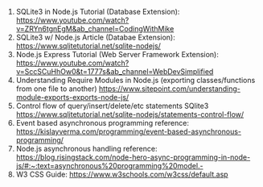 1. SQLite3 in Node.js Tutorial (Database Extension): https://www.youtube.com/watch?v=ZRYn6tgnEgM&ab_channel=CodingWithMike
2. SQLite3 w/ Node.js Article (Databae Extension): https://www.sqlitetutorial.net/sqlite-nodejs/
3. Node.js Express Tutorial (Web Server Framework Extension): https://www.youtube.com/watch?v=SccSCuHhOw0&t=1777s&ab_channel=WebDevSimplified
4. Understanding Require Modules in Node.js (exporting classes/functions from one file to another) https://www.sitepoint.com/understanding-module-exports-exports-node-js/ 
5. Control flow of query/insert/delete/etc statements SQlite3 https://www.sqlitetutorial.net/sqlite-nodejs/statements-control-flow/ 
6. Event based asynchronous programming reference: https://kislayverma.com/programming/event-based-asynchronous-programming/ 
7. Node.js asynchronous handling reference: https://blog.risingstack.com/node-hero-async-programming-in-node-js/#:~:text=asynchronous%20programming%20model.-
8. W3 CSS Guide: https://www.w3schools.com/w3css/default.asp

